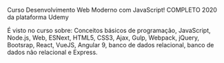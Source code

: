Curso Desenvolvimento Web Moderno com JavaScript! COMPLETO 2020 da plataforma Udemy

É visto no curso sobre:
Conceitos básicos de programação, JavaScript, Node.js, Web, ESNext, HTML5, CSS3, Ajax, Gulp, Webpack, jQuery, Bootsrap, React, VueJS, Angular 9, banco de dados relacional, banco de dados não relacional e Express.
